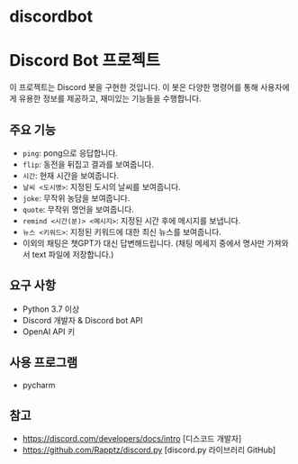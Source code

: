 # discordbot

# Discord Bot 프로젝트

이 프로젝트는 Discord 봇을 구현한 것입니다. 이 봇은 다양한 명령어를 통해 사용자에게 유용한 정보를 제공하고, 재미있는 기능들을 수행합니다.

## 주요 기능
- `ping`: pong으로 응답합니다.
- `flip`: 동전을 뒤집고 결과를 보여줍니다.
- `시간`: 현재 시간을 보여줍니다.
- `날씨 <도시명>`: 지정된 도시의 날씨를 보여줍니다.
- `joke`: 무작위 농담을 보여줍니다.
- `quote`: 무작위 명언을 보여줍니다.
- `remind <시간(분)> <메시지>`: 지정된 시간 후에 메시지를 보냅니다.
- `뉴스 <키워드>`: 지정된 키워드에 대한 최신 뉴스를 보여줍니다.
- 이외의 채팅은 챗GPT가 대신 답변해드립니다. (채팅 메세지 중에서 명사만 가져와서 text 파일에 저장합니다.)


## 요구 사항
- Python 3.7 이상
- Discord 개발자 & Discord bot API
- OpenAI API 키


## 사용 프로그램
- pycharm

## 참고

- https://discord.com/developers/docs/intro [디스코드 개발자]
- https://github.com/Rapptz/discord.py [discord.py 라이브러리 GitHub]
